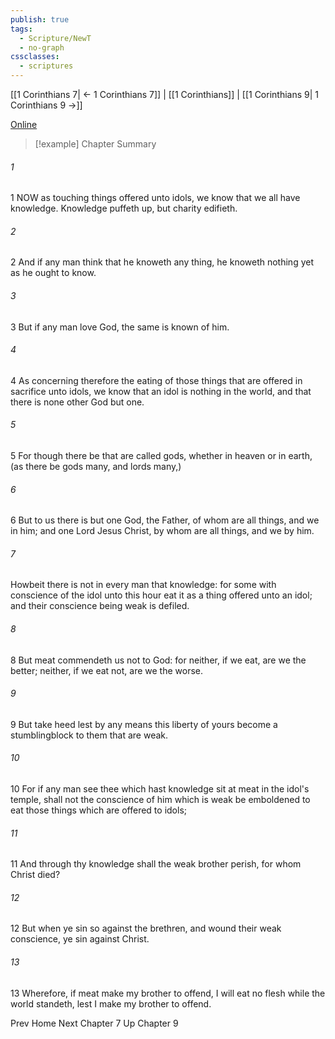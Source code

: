 ```yaml
---
publish: true
tags:
  - Scripture/NewT
  - no-graph
cssclasses:
  - scriptures
---
```

[[1 Corinthians 7| ← 1 Corinthians 7]] | [[1 Corinthians]] | [[1 Corinthians 9| 1 Corinthians 9 →]]

[Online](https://churchofjesuschrist.org/study/scriptures/nt/1-cor/8?lang=eng)

>[!example] Chapter Summary
>
###### 1
1 NOW as touching things offered unto idols, we know that we all have knowledge. Knowledge puffeth up, but charity edifieth.
###### 2
2 And if any man think that he knoweth any thing, he knoweth nothing yet as he ought to know.
###### 3
3 But if any man love God, the same is known of him.
###### 4
4 As concerning therefore the eating of those things that are offered in sacrifice unto idols, we know that an idol is nothing in the world, and that there is none other God but one.
###### 5
5 For though there be that are called gods, whether in heaven or in earth, (as there be gods many, and lords many,)
###### 6
6 But to us there is but one God, the Father, of whom are all things, and we in him; and one Lord Jesus Christ, by whom are all things, and we by him.
###### 7
Howbeit there is not in every man that knowledge: for some with conscience of the idol unto this hour eat it as a thing offered unto an idol; and their conscience being weak is defiled.
###### 8
8 But meat commendeth us not to God: for neither, if we eat, are we the better; neither, if we eat not, are we the worse.
###### 9
9 But take heed lest by any means this liberty of yours become a stumblingblock to them that are weak.
###### 10
10 For if any man see thee which hast knowledge sit at meat in the idol's temple, shall not the conscience of him which is weak be emboldened to eat those things which are offered to idols;
###### 11
11 And through thy knowledge shall the weak brother perish, for whom Christ died?
###### 12
12 But when ye sin so against the brethren, and wound their weak conscience, ye sin against Christ.
###### 13
13 Wherefore, if meat make my brother to offend, I will eat no flesh while the world standeth, lest I make my brother to offend.

Prev
Home
Next
Chapter 7
Up
Chapter 9



